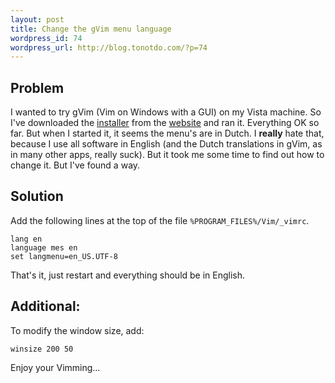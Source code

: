 ```yaml
--- 
layout: post
title: Change the gVim menu language
wordpress_id: 74
wordpress_url: http://blog.tonotdo.com/?p=74
---
```

## Problem
I wanted to try gVim (Vim on Windows with a GUI) on my Vista machine. So I've downloaded the [installer](http://www.vim.org/download.php#pc) from the [website](http://www.vim.org/) and ran it. Everything OK so far. But when I started it, it seems the menu's are in Dutch. I **really** hate that, because I use all software in English (and the Dutch translations in gVim, as in many other apps, really suck).
But it took me some time to find out how to change it. But I've found a way.

## Solution
Add the following lines at the top of the file `%PROGRAM_FILES%/Vim/_vimrc`.

    lang en
    language mes en
    set langmenu=en_US.UTF-8

That's it, just restart and everything should be in English.

## Additional:
To modify the window size, add:

    winsize 200 50

Enjoy your Vimming...
